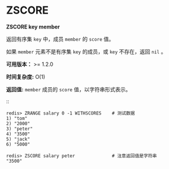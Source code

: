 # ZSCORE


**ZSCORE key member**

返回有序集 ``key`` 中，成员 ``member`` 的 ``score`` 值。

如果 ``member`` 元素不是有序集 ``key`` 的成员，或 ``key`` 不存在，返回 ``nil`` 。

**可用版本：**
    >= 1.2.0

**时间复杂度:**
    O(1)

**返回值:**
    ``member`` 成员的 ``score`` 值，以字符串形式表示。

::
    
    redis> ZRANGE salary 0 -1 WITHSCORES    # 测试数据
    1) "tom"
    2) "2000"
    3) "peter"
    4) "3500"
    5) "jack"
    6) "5000"

    redis> ZSCORE salary peter              # 注意返回值是字符串
    "3500"

